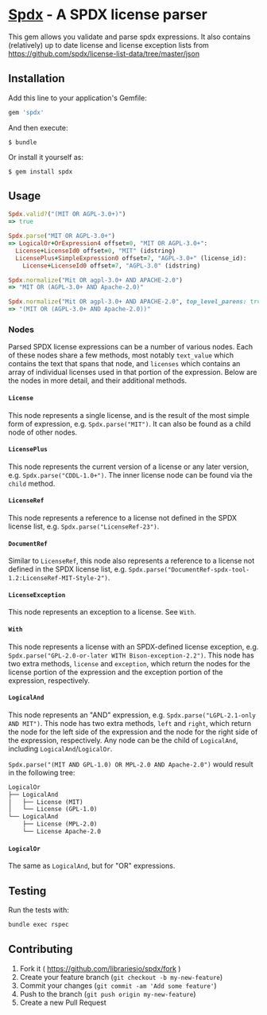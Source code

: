 # [Spdx](http://libraries.io/rubygems/spdx) - A SPDX license parser

This gem allows you validate and parse spdx expressions. It also contains (relatively) up to date license and license exception lists from https://github.com/spdx/license-list-data/tree/master/json
## Installation

Add this line to your application's Gemfile:

```ruby
gem 'spdx'
```

And then execute:

    $ bundle

Or install it yourself as:

    $ gem install spdx

## Usage

```ruby
Spdx.valid?("(MIT OR AGPL-3.0+)")
=> true
```

```ruby
Spdx.parse("MIT OR AGPL-3.0+")
=> LogicalOr+OrExpression4 offset=0, "MIT OR AGPL-3.0+":
  License+LicenseId0 offset=0, "MIT" (idstring)
  LicensePlus+SimpleExpression0 offset=7, "AGPL-3.0+" (license_id):
    License+LicenseId0 offset=7, "AGPL-3.0" (idstring)
```

```ruby
Spdx.normalize("Mit OR agpl-3.0+ AND APACHE-2.0")
=> "MIT OR (AGPL-3.0+ AND Apache-2.0)"

Spdx.normalize("Mit OR agpl-3.0+ AND APACHE-2.0", top_level_parens: true)
=> "(MIT OR (AGPL-3.0+ AND Apache-2.0))"
```

### Nodes

Parsed SPDX license expressions can be a number of various nodes. Each of these nodes share a few methods, most notably `text_value` which contains the text that spans that node, and `licenses` which contains an array of individual licenses used in that portion of the expression. Below are the nodes in more detail, and their additional methods.

#### `License`

This node represents a single license, and is the result of the most simple form of expression, e.g. `Spdx.parse("MIT")`. It can also be found as a child node of other nodes.

#### `LicensePlus`

This node represents the current version of a license or any later version, e.g. `Spdx.parse("CDDL-1.0+")`. The inner license node can be found via the `child` method.

#### `LicenseRef`

This node represents a reference to a license not defined in the SPDX license list, e.g. `Spdx.parse("LicenseRef-23")`.

#### `DocumentRef`

Similar to `LicenseRef`, this node also represents a reference to a license not defined in the SPDX license list, e.g. `Spdx.parse("DocumentRef-spdx-tool-1.2:LicenseRef-MIT-Style-2")`.

#### `LicenseException`

This node represents an exception to a license. See `With`.

#### `With`

This node represents a license with an SPDX-defined license exception, e.g. `Spdx.parse("GPL-2.0-or-later WITH Bison-exception-2.2")`. This node has two extra methods, `license` and `exception`, which return the nodes for the license portion of the expression and the exception portion of the expression, respectively.

#### `LogicalAnd`

This node represents an "AND" expression, e.g. `Spdx.parse("LGPL-2.1-only AND MIT")`. This node has two extra methods, `left` and `right`, which return the node for the left side of the expression and the node for the right side of the expression, respectively. Any node can be the child of `LogicalAnd`, including `LogicalAnd`/`LogicalOr`.

`Spdx.parse("(MIT AND GPL-1.0) OR MPL-2.0 AND Apache-2.0")` would result in the following tree:

```txt
LogicalOr
├── LogicalAnd
│   ├── License (MIT)
│   └── License (GPL-1.0)
└── LogicalAnd
    ├── License (MPL-2.0)
    └── License Apache-2.0
```

#### `LogicalOr`

The same as `LogicalAnd`, but for "OR" expressions.

## Testing

Run the tests with:

```sh
bundle exec rspec
```

## Contributing

1. Fork it ( https://github.com/librariesio/spdx/fork )
2. Create your feature branch (`git checkout -b my-new-feature`)
3. Commit your changes (`git commit -am 'Add some feature'`)
4. Push to the branch (`git push origin my-new-feature`)
5. Create a new Pull Request

